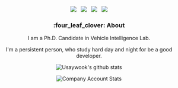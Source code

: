 <div align="center">
<a href="https://www.youtube.com/channel/UC7g9pnw7vjk80JUsxme7pBQ" target="_blank"><img src="https://img.shields.io/badge/YouTube-Dol AI-white?style=plastic&logo=youtube&logoColor=red"/></a>&nbsp;&nbsp
<a href="https://sungwookyoo.github.io/" target="_blank"><img src="https://img.shields.io/badge/Blog1-Data is new oil-white?style=plastic&logo=jekyll&logoColor=red"/></a>&nbsp;&nbsp
<a href="https://swooky.site/" target="_blank"><img src="https://img.shields.io/badge/Blog2-SWYOO-white?style=plastic&logo=jekyll&logoColor=red"/></a>&nbsp;&nbsp
<a href="mailto:tpdnr1360@snu.ac.kr" target="_blank"><img src="https://img.shields.io/badge/-Gmail-d14836?style=flat-square&logo=Gmail&logoColor=white&link=mailto:tpdnr1360@snu.ac.kr"/></a> 

<h3> :four_leaf_clover: About </h3>
  
<p>I am a Ph.D. Candidate in Vehicle Intelligence Lab.</p>
<p>I'm a persistent person, who study hard day and night for be a good developer.</p> 

<!-- #
<h3> 🔥 Tech Stack </h3>
<h4> Backend </h4>
<p><img src="https://img.shields.io/badge/Python-white?style=flat&logo=Python&logoColor=#3776AB"/>
 -->
  
![Usaywook's github stats](https://github-readme-stats.vercel.app/api?username=usaywook&show_icons=true&theme=tokyonight&include_all_commits=true&count_private=true)

![Company Account Stats](https://github-readme-stats.vercel.app/api?username=sewookyoo&show_icons=true&theme=tokyonight&include_all_commits=true&count_private=true)
</div>
